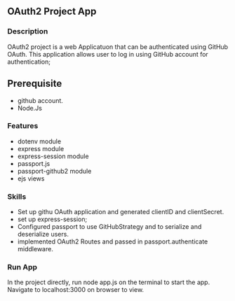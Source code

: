 ## OAuth2 Project App

### Description

OAuth2 project is a web  Applicatuon that can be authenticated using GitHub OAuth.
This application allows user to log in using GitHub account for authentication;

## Prerequisite

* github account.
* Node.Js

### Features


* dotenv module
* express module
* express-session module
* passport.js
* passport-github2 module
* ejs views

### Skills


* Set up githu OAuth application and generated clientID and clientSecret.
* set up express-session;
* Configured passport to use GitHubStrategy and to serialize and deserialize users.
* implemented OAuth2 Routes and passed in passport.authenticate middleware.

### Run App

In the project directly, run node app.js on the terminal to start the app. Navigate to localhost:3000 on browser to view.


